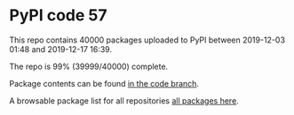 # PyPI code 57

This repo contains 40000 packages uploaded to PyPI between 
2019-12-03 01:48 and 2019-12-17 16:39.

The repo is 99% (39999/40000) complete.

Package contents can be found [in the code branch](https://github.com/pypi-data/pypi-mirror-57/tree/code/packages).

A browsable package list for all repositories [all packages here](https://pypi-data.github.io/website/repositories/pypi-mirror-57).


